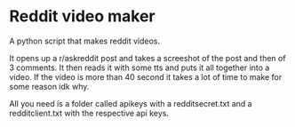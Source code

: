 # Reddit video maker
A python script that makes reddit videos.

It opens up a r/askreddit post and takes a screeshot of the post and then of 3 comments. 
It then reads it with some tts and puts it all together into a video.
If the video is more than 40 second it takes a lot of time to make for some reason idk why.

All you need is a folder called apikeys with a redditsecret.txt and a redditclient.txt with the respective api keys.
